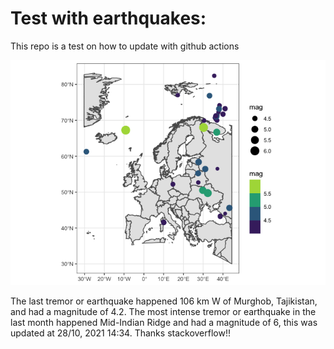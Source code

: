 <!-- README.md is generated from README.Rmd. Please edit that file -->

Test with earthquakes:
======================

This repo is a test on how to update with github actions

![](man/figures/README-unnamed-chunk-2-1.png)

The last tremor or earthquake happened 106 km W of Murghob, Tajikistan,
and had a magnitude of 4.2. The most intense tremor or earthquake in the
last month happened Mid-Indian Ridge and had a magnitude of 6, this was
updated at 28/10, 2021 14:34. Thanks stackoverflow!!
